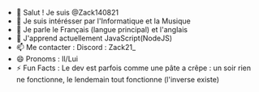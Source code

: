 - 👋 Salut ! Je suis @Zack140821
- 👀 Je suis intérésser par l'Informatique et la Musique
- 🫠 Je parle le Français (langue principal) et l'anglais
- 🌱 J'apprend actuellement JavaScript(NodeJS)
- 📫 Me contacter : Discord : Zack21_
- 😄 Pronoms : Il/Lui
- ⚡ Fun Facts : Le dev est parfois comme une  pâte a crêpe : un soir rien ne fonctionne, le lendemain tout fonctionne (l'inverse existe)

<!---
Bienvenue sur mon Profil
Welcome to my Profile
--->
